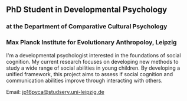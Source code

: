 ## PhD Student in Developmental Psychology
### at the Department of Comparative Cultural Psychology
### Max Planck Institute for Evolutionary Anthropoloy, Leipzig

I'm a developmental psychologist interested in the foundations of social cognition. My current research focuses on developing new methods to study a wide range of social abilities in young children. By developing a unified framework, this project aims to assess if social cognition and communication abilities improve through interacting with others. 

Email: jp16pyca@studserv.uni-leipzig.de
